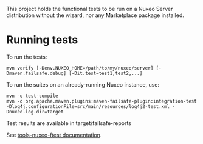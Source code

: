 This project holds the functional tests to be run on a Nuxeo Server distribution without the wizard, nor any Marketplace package installed.

# Running tests

To run the tests:

    mvn verify [-Denv.NUXEO_HOME=/path/to/my/nuxeo/server] [-Dmaven.failsafe.debug] [-Dit.test=test1,test2,...]

To run the suites on an already-running Nuxeo instance, use:

    mvn -o test-compile
    mvn -o org.apache.maven.plugins:maven-failsafe-plugin:integration-test -Dlog4j.configurationFile=src/main/resources/log4j2-test.xml -Dnuxeo.log.dir=target

Test results are available in target/failsafe-reports

See [tools-nuxeo-ftest documentation](https://github.com/nuxeo/tools-nuxeo-ftest).
